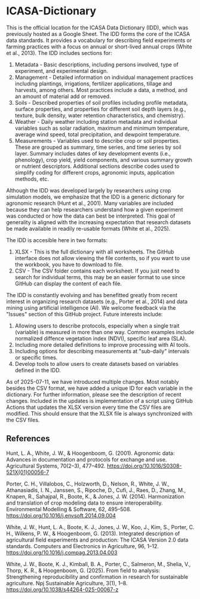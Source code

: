 # ICASA-Dictionary
This is the official location for the ICASA Data Dictionary (IDD), which was previously hosted as a Google Sheet. The IDD forms the core of the ICASA data standards. It provides a vocabulary for describing field experiments or farming practices with a focus on annual or short-lived annual crops (White et al., 2013). The IDD includes sections for:
1. Metadata - Basic descriptions, including persons involved, type of experiment, and experimental design.
2. Management - Detailed information on individual management practices including plantings, irrigations, fertilizer applications, tillage and harvests, among others. Most practices include a data, a method, and an amount of material add or removed.
3. Soils - Described properties of soil profiles including profile metadata, surface properties, and properties for different soil depth layers (e.g., texture, bulk density, water retention characteristics, and chemistry).
4. Weather - Daily weather including station metadata and individual variables such as solar radiation, maximum and minimum temperature, average wind speed, total precipitation, and dewpoint temperature.
5. Measurements - Variables used to describe crop or soil properties. These are grouped as summary, time series, and time series by soil layer. Summary includes dates of key development events (i.e., phenology), crop yield, yield components, and various summary growth or nutrient descriptors.
Additional sections describe codes used to simplify coding for different crops, agronomic inputs, application methods, etc.

Although the IDD was developed largely by researchers using crop simulation models, we emphasize that the IDD is a generic dictionary for agronomic research (Hunt et al., 2001). Many variables are included because they can help researchers understand how a given experiment was conducted or how the data can best be interpreted. This goal of generality is aligned with the increasing expectation that research datasets be made available in readily re-usable formats (White et al., 2025).

The IDD is accesible here in two formats:
1. XLSX - This is the full dictionary with all worksheets. The GitHub interface does not allow viewing the file contents, so if you want to use the workbook, you have to download to file. 
2. CSV - The CSV folder contains each worksheet. If you just need to search for individual terms, this may be an easier format to use since GitHub can display the content of each file.

The IDD is constantly evolving and has benefitted greatly from recent interest in organizing research datasets (e.g., Porter et al., 2014) and data mining using artificial intelligence (AI). We welcome feedback via the "Issues" section of this GitHub project. Future interests include:
1. Allowing users to describe protocols, especially when a single trait (variable) is measured in more than one way. Common examples include normalized diffence vegetation index (NDVI), specific leaf area (SLA).
2. Including more detailed definitions to improve processing with AI tools.
3. Including options for describing measurements at "sub-daily" intervals or specific times.
4. Develop tools to allow users to create datasets based on variables defined in the IDD.

As of 2025-07-11, we have introduced multiple changes. Most notably besides the CSV format, we have added a unique ID for each variable in the dictionary. For further information, please see the description of recent changes.
Included in the updates is implementation of a script using GitHub Actions that updates the XLSX version every time the CSV files are modified. This should ensure that the XLSX file is always synchronized with the CSV files.

## References
Hunt, L. A., White, J. W., & Hoogenboom, G. (2001). Agronomic data: Advances in documentation and protocols for exchange and use. Agricultural Systems, 70(2–3), 477–492. https://doi.org/10.1016/S0308-521X(01)00056-7

Porter, C. H., Villalobos, C., Holzworth, D., Nelson, R., White, J. W., Athanasiadis, I. N., Janssen, S., Ripoche, D., Cufi, J., Raes, D., Zhang, M., Knapen, R., Sahajpal, R., Boote, K., & Jones, J. W. (2014). Harmonization and translation of crop modeling data to ensure interoperability. Environmental Modelling & Software, 62, 495–508. https://doi.org/10.1016/j.envsoft.2014.09.004

White, J. W., Hunt, L. A., Boote, K. J., Jones, J. W., Koo, J., Kim, S., Porter, C. H., Wilkens, P. W., & Hoogenboom, G. (2013). Integrated description of agricultural field experiments and production: The ICASA Version 2.0 data standards. Computers and Electronics in Agriculture, 96, 1–12. https://doi.org/10.1016/j.compag.2013.04.003

White, J. W., Boote, K. J., Kimball, B. A., Porter, C., Salmeron, M., Shelia, V., Thorp, K. R., & Hoogenboom, G. (2025). From field to analysis: Strengthening reproducibility and confirmation in research for sustainable agriculture. Npj Sustainable Agriculture, 3(1), 1–8. https://doi.org/10.1038/s44264-025-00067-z


